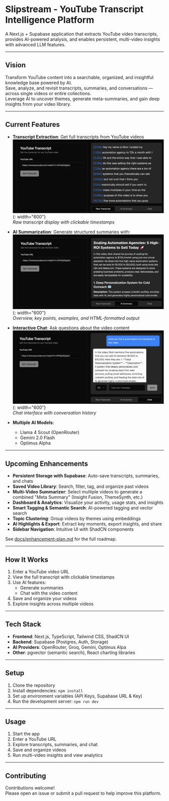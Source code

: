 # Slipstream - YouTube Transcript Intelligence Platform

A Next.js + Supabase application that extracts YouTube video transcripts, provides AI-powered analysis, and enables persistent, multi-video insights with advanced LLM features.

---

## Vision

Transform YouTube content into a searchable, organized, and insightful knowledge base powered by AI.  
Save, analyze, and revisit transcripts, summaries, and conversations — across single videos or entire collections.  
Leverage AI to uncover themes, generate meta-summaries, and gain deep insights from your video library.

---

## Current Features

- **Transcript Extraction**: Get full transcripts from YouTube videos  
  ![Transcript View](./public/transcription.png){: width="600"}  
  _Raw transcript display with clickable timestamps_

- **AI Summarization**: Generate structured summaries with:  
  ![AI Summary](./public/ai-summary.png){: width="600"}  
  _Overview, key points, examples, and HTML-formatted output_

- **Interactive Chat**: Ask questions about the video content  
  ![Video Chat](./public/video-chat.png){: width="600"}  
  _Chat interface with conversation history_

- **Multiple AI Models**:
  - Llama 4 Scout (OpenRouter)
  - Gemini 2.0 Flash
  - Optimus Alpha

---

## Upcoming Enhancements

- **Persistent Storage with Supabase**: Auto-save transcripts, summaries, and chats
- **Saved Video Library**: Search, filter, tag, and organize past videos
- **Multi-Video Summarizer**: Select multiple videos to generate a combined "Meta Summary" (Insight Fusion, ThemeSynth, etc.)
- **Dashboard & Analytics**: Visualize your activity, usage stats, and insights
- **Smart Tagging & Semantic Search**: AI-powered tagging and vector search
- **Topic Clustering**: Group videos by themes using embeddings
- **AI Highlights & Export**: Extract key moments, export insights, and share
- **Sidebar Navigation**: Intuitive UI with ShadCN components

See [docs/enhancement-plan.md](./docs/enhancement-plan.md) for the full roadmap.

---

## How It Works

1. Enter a YouTube video URL
2. View the full transcript with clickable timestamps
3. Use AI features:
   - Generate summaries
   - Chat with the video content
4. Save and organize your videos
5. Explore insights across multiple videos

---

## Tech Stack

- **Frontend**: Next.js, TypeScript, Tailwind CSS, ShadCN UI
- **Backend**: Supabase (Postgres, Auth, Storage)
- **AI Providers**: OpenRouter, Groq, Gemini, Optimus Alpa
- **Other**: pgvector (semantic search), React charting libraries

---

## Setup

1. Clone the repository
2. Install dependencies: `npm install`
3. Set up environment variables (API Keys, Supabase URL & Key)
4. Run the development server: `npm run dev`

---

## Usage

1. Start the app
2. Enter a YouTube URL
3. Explore transcripts, summaries, and chat
4. Save and organize videos
5. Run multi-video insights and view analytics

---

## Contributing

Contributions welcome!  
Please open an issue or submit a pull request to help improve this platform.
